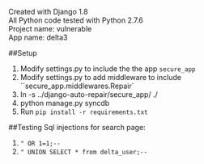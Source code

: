Created with Django 1.8
<br />
All Python code tested with Python 2.7.6
<br />
Project name: vulnerable
<br />
App name: delta3


##Setup

1. Modify settings.py to include the the app `secure_app` 
2. Modify settings.py to add middleware to include ``secure_app.middlewares.Repair`
3. ln -s ../django-auto-repair/secure_app/ ./
4. python manage.py syncdb
5. Run `pip install -r requirements.txt`



##Testing
Sql injections for search page:
1. `" OR 1=1;--`
2. `" UNION SELECT * from delta_user;--`
